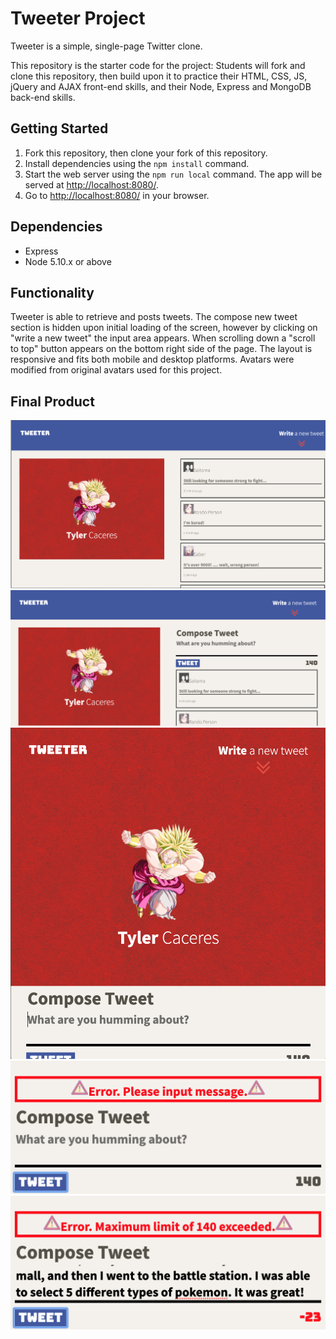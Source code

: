 # Tweeter Project

Tweeter is a simple, single-page Twitter clone.

This repository is the starter code for the project: Students will fork and clone this repository, then build upon it to practice their HTML, CSS, JS, jQuery and AJAX front-end skills, and their Node, Express and MongoDB back-end skills.

## Getting Started

1. Fork this repository, then clone your fork of this repository.
2. Install dependencies using the `npm install` command.
3. Start the web server using the `npm run local` command. The app will be served at <http://localhost:8080/>.
4. Go to <http://localhost:8080/> in your browser.

## Dependencies

- Express
- Node 5.10.x or above

## Functionality

Tweeter is able to retrieve and posts tweets. The compose new tweet section is hidden upon initial loading of the screen, however by clicking on "write a new tweet" the input area appears.
When scrolling down a "scroll to top" button appears on the bottom right side of the page. The layout is responsive and fits both mobile and desktop platforms.
Avatars were modified from original avatars used for this project.

## Final Product

!["screenshot of home page on initial load"](./docs/desktop.png)
!["screenshot of writing a new tweet"](./docs/write-tweet.png)
!["screenshot of mobile view"](./docs/mobile.png)
!["screenshot of error message #1"](./docs/error-1.png)
!["screenshot of error message #2"](./docs/error-2.png)
